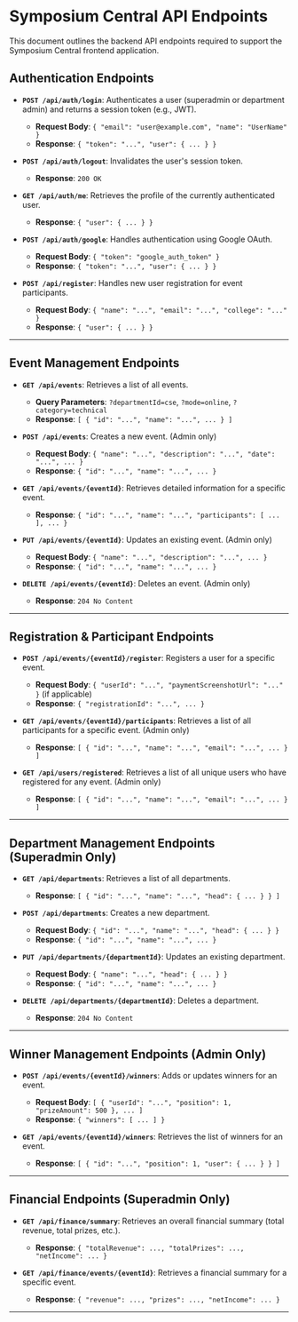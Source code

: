 
# Symposium Central API Endpoints

This document outlines the backend API endpoints required to support the Symposium Central frontend application.

## Authentication Endpoints

- **`POST /api/auth/login`**: Authenticates a user (superadmin or department admin) and returns a session token (e.g., JWT).
  - **Request Body**: `{ "email": "user@example.com", "name": "UserName" }`
  - **Response**: `{ "token": "...", "user": { ... } }`

- **`POST /api/auth/logout`**: Invalidates the user's session token.
  - **Response**: `200 OK`

- **`GET /api/auth/me`**: Retrieves the profile of the currently authenticated user.
  - **Response**: `{ "user": { ... } }`

- **`POST /api/auth/google`**: Handles authentication using Google OAuth.
  - **Request Body**: `{ "token": "google_auth_token" }`
  - **Response**: `{ "token": "...", "user": { ... } }`
  
- **`POST /api/register`**: Handles new user registration for event participants.
  - **Request Body**: `{ "name": "...", "email": "...", "college": "..." }`
  - **Response**: `{ "user": { ... } }`

---

## Event Management Endpoints

- **`GET /api/events`**: Retrieves a list of all events.
  - **Query Parameters**: `?departmentId=cse`, `?mode=online`, `?category=technical`
  - **Response**: `[ { "id": "...", "name": "...", ... } ]`

- **`POST /api/events`**: Creates a new event. (Admin only)
  - **Request Body**: `{ "name": "...", "description": "...", "date": "...", ... }`
  - **Response**: `{ "id": "...", "name": "...", ... }`

- **`GET /api/events/{eventId}`**: Retrieves detailed information for a specific event.
  - **Response**: `{ "id": "...", "name": "...", "participants": [ ... ], ... }`

- **`PUT /api/events/{eventId}`**: Updates an existing event. (Admin only)
  - **Request Body**: `{ "name": "...", "description": "...", ... }`
  - **Response**: `{ "id": "...", "name": "...", ... }`

- **`DELETE /api/events/{eventId}`**: Deletes an event. (Admin only)
  - **Response**: `204 No Content`

---

## Registration & Participant Endpoints

- **`POST /api/events/{eventId}/register`**: Registers a user for a specific event.
  - **Request Body**: `{ "userId": "...", "paymentScreenshotUrl": "..." }` (if applicable)
  - **Response**: `{ "registrationId": "...", ... }`

- **`GET /api/events/{eventId}/participants`**: Retrieves a list of all participants for a specific event. (Admin only)
  - **Response**: `[ { "id": "...", "name": "...", "email": "...", ... } ]`
  
- **`GET /api/users/registered`**: Retrieves a list of all unique users who have registered for any event. (Admin only)
  - **Response**: `[ { "id": "...", "name": "...", "email": "...", ... } ]`

---

## Department Management Endpoints (Superadmin Only)

- **`GET /api/departments`**: Retrieves a list of all departments.
  - **Response**: `[ { "id": "...", "name": "...", "head": { ... } } ]`

- **`POST /api/departments`**: Creates a new department.
  - **Request Body**: `{ "id": "...", "name": "...", "head": { ... } }`
  - **Response**: `{ "id": "...", "name": "...", ... }`

- **`PUT /api/departments/{departmentId}`**: Updates an existing department.
  - **Request Body**: `{ "name": "...", "head": { ... } }`
  - **Response**: `{ "id": "...", "name": "...", ... }`

- **`DELETE /api/departments/{departmentId}`**: Deletes a department.
  - **Response**: `204 No Content`

---

## Winner Management Endpoints (Admin Only)

- **`POST /api/events/{eventId}/winners`**: Adds or updates winners for an event.
  - **Request Body**: `[ { "userId": "...", "position": 1, "prizeAmount": 500 }, ... ]`
  - **Response**: `{ "winners": [ ... ] }`

- **`GET /api/events/{eventId}/winners`**: Retrieves the list of winners for an event.
  - **Response**: `[ { "id": "...", "position": 1, "user": { ... } } ]`

---

## Financial Endpoints (Superadmin Only)

- **`GET /api/finance/summary`**: Retrieves an overall financial summary (total revenue, total prizes, etc.).
  - **Response**: `{ "totalRevenue": ..., "totalPrizes": ..., "netIncome": ... }`

- **`GET /api/finance/events/{eventId}`**: Retrieves a financial summary for a specific event.
  - **Response**: `{ "revenue": ..., "prizes": ..., "netIncome": ... }`

---
